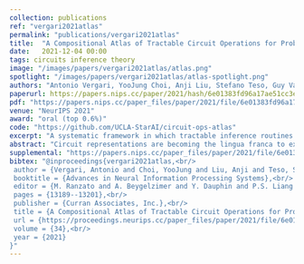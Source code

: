 ```yaml
---
collection: publications
ref: "vergari2021atlas"
permalink: "publications/vergari2021atlas"
title:  "A Compositional Atlas of Tractable Circuit Operations for Probabilistic Inference"
date:   2021-12-04 00:00
tags: circuits inference theory
image: "/images/papers/vergari2021atlas/atlas.png"
spotlight: "/images/papers/vergari2021atlas/atlas-spotlight.png"
authors: "Antonio Vergari, YooJung Choi, Anji Liu, Stefano Teso, Guy Van den Broeck"
paperurl: https://papers.nips.cc/paper/2021/hash/6e01383fd96a17ae51cc3e15447e7533-Abstract.html
pdf: "https://papers.nips.cc/paper_files/paper/2021/file/6e01383fd96a17ae51cc3e15447e7533-Paper.pdf"
venue: "NeurIPS 2021"
award: "oral (top 0.6%)"
code: "https://github.com/UCLA-StarAI/circuit-ops-atlas"
excerpt: "A systematic framework in which tractable inference routines can be broken down into smaller and composable primitives operating on circuit representations."
abstract: "Circuit representations are becoming the lingua franca to express and reason about tractable generative and discriminative models. In this paper, we show how complex inference scenarios for these models that commonly arise in machine learning---from computing the expectations of decision tree ensembles to information-theoretic divergences of sum-product networks---can be represented in terms of tractable modular operations over circuits. Specifically, we characterize the tractability of simple transformations---sums, products, quotients, powers, logarithms, and exponentials---in terms of sufficient structural constraints of the circuits they operate on, and present novel hardness results for the cases in which these properties are not satisfied. Building on these operations, we derive a unified framework for reasoning about tractable models that generalizes several results in the literature and opens up novel tractable inference scenarios."
supplemental: "https://papers.nips.cc/paper_files/paper/2021/file/6e01383fd96a17ae51cc3e15447e7533-Supplemental.pdf"
bibtex: "@inproceedings{vergari2021atlas,<br/>
 author = {Vergari, Antonio and Choi, YooJung and Liu, Anji and Teso, Stefano and Van den Broeck, Guy},<br/>
 booktitle = {Advances in Neural Information Processing Systems},<br/>
 editor = {M. Ranzato and A. Beygelzimer and Y. Dauphin and P.S. Liang and J. Wortman Vaughan},<br/>
 pages = {13189--13201},<br/>
 publisher = {Curran Associates, Inc.},<br/>
 title = {A Compositional Atlas of Tractable Circuit Operations for Probabilistic Inference},<br/>
 url = {https://proceedings.neurips.cc/paper_files/paper/2021/file/6e01383fd96a17ae51cc3e15447e7533-Paper.pdf},<br/>
 volume = {34},<br/>
 year = {2021}
}"
---
```

